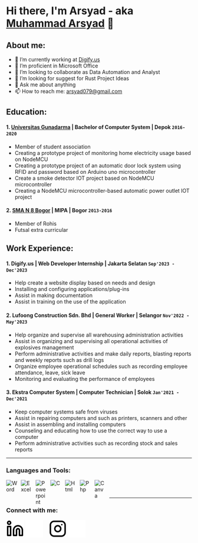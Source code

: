 # Hi there, I'm Arsyad - aka [Muhammad Arsyad](https://www.youtube.com/channel/UC22xix7qvwpYWnSQ5QEYtAQ) 👋
## About me:
- 🔭 I’m currently working at [Digify.us](https://www.digify.us/)
- 🌱 I’m proficient in Microsoft Office
- 👯 I’m looking to collaborate as Data Automation and Analyst
- 🤔 I’m looking for suggest for Rust Project Ideas
- 💬 Ask me about anything
- 📫 How to reach me: arsyad079@gmail.com

## Education:

#### 1. [Universitas Gunadarma](https://gunadarma.ac.id/) | Bachelor of Computer System | Depok `2016-2020`
   - Member of student association
   - Creating a prototype project of monitoring home electricity usage based on NodeMCU
   - Creating a prototype project of an automatic door lock system using RFID and password based on Arduino uno microcontroller
   - Create a smoke detector IOT project based on NodeMCU microcontroller
   - Creating a NodeMCU microcontroller-based automatic power outlet IOT project
 #### 2. [SMA N 8 Bogor](https://www.sman8kotabogor.sch.id/) | MIPA | Bogor `2013-2016`
   - Member of Rohis
   - Futsal extra curricular

## Work Experience:
#### 1. Digify.us | Web Developer Internship | Jakarta Selatan `Sep'2023 - Dec'2023`
   - Help create a website display based on needs and design
   - Installing and configuring applications/plug-ins
   - Assist in making documentation
   - Assist in training on the use of the application
#### 2. Lufoong Construction Sdn. Bhd | General Worker | Selangor `Nov'2022 - May'2023`
   - Help organize and supervise all warehousing administration activities
   - Assist in organizing and supervising all operational activities of explosives management
   - Perform administrative activities and make daily reports, blasting reports and weekly reports such as drill logs
   - Organize employee operational schedules such as recording employee attendance, leave, sick leave
   - Monitoring and evaluating the performance of employees
#### 3. Ekstra Computer System | Computer Technician | Solok `Jan'2021 - Dec'2021`
   - Keep computer systems safe from viruses
   - Assist in repairing computers and such as printers, scanners and other
   - Assist in assembling and installing computers
   - Counseling and educating how to use the correct way to use a computer
   - Perform administrative activities such as recording stock and sales reports
---

### Languages and Tools:

[<img align="left" alt="Word" width="30px" src="https://cdn.worldvectorlogo.com/logos/word-1.svg" style="padding-right:10px;" />][webdev]
[<img align="left" alt="Excel" width="30px" src="https://cdn.worldvectorlogo.com/logos/excel-4.svg" style="padding-right:10px;" />][webdev]
[<img align="left" alt="Powerpoint" width="30px" src="https://cdn.worldvectorlogo.com/logos/powerpoint-2.svg" style="padding-right:10px;" />][webdev]
[<img align="left" alt="C" width="30px" src="https://cdn.worldvectorlogo.com/logos/c-1.svg" style="padding-right:10px;" />][webdev]
[<img align="left" alt="Html" width="30px" src="https://cdn.worldvectorlogo.com/logos/html-1.svg" style="padding-right:10px;" />][webdev]
[<img align="left" alt="Php" width="30px" src="https://cdn.worldvectorlogo.com/logos/php-1.svg" style="padding-right:10px;" />][webdev]
[<img align="left" alt="Canva" width="30px" src="https://cdn.worldvectorlogo.com/logos/canva-1.svg" style="padding-right:10px;" />][webdev]

<br />
<br />

---
### Connect with me:

[![website](./img/linkedin-light.svg)](https://www.linkedin.com/in/muhammad-arsyad-633172279#gh-light-mode-only)
[![website](./img/linkedin-dark.svg)](https://www.linkedin.com/in/muhammad-arsyad-633172279#gh-dark-mode-only)
&nbsp;&nbsp;
[![website](./img/instagram-light.svg)](https://instagram.com/arsyad_07#gh-light-mode-only)
[![website](./img/instagram-dark.svg)](https://instagram.com/arsyad_07#gh-dark-mode-only)



[webdev]: https://github.com/hesyad/hesyad
